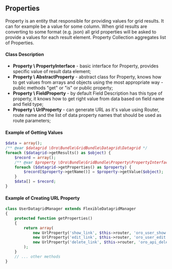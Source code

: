 Properties
----------

Property is an entity that responsible for providing values for grid results. It can for example be a value for some column. When grid results are converting to some format (e.g. json) all grid properties will be asked to provide a values for each result element. Property Collection aggregates list of Properties.

#### Class Description

* **Property \ PropertyInterface** - basic interface for Property, provides specific value of result data element;
* **Property \ AbstractProperty** - abstract class for Property, knows how to get values from arrays and objects using the most appropriate way - public methods "get<Name>" or "is<Name>" or public property;
* **Property \ FieldProperty** - by default Field Description has this type of property, it knows how to get right value from data based on field name and field type;
* **Property \ UrlProperty** - can generate URL as it's value using Router, route name and the list of data property names that should be used as route parameters;

#### Example of Getting Values

``` php
$data = array();
/** @var $datagrid \Oro\Bundle\GridBundle\Datagrid\Datagrid */
foreach ($datagrid->getResults() as $object) {
    $record = array();
    /** @var $property \Oro\Bundle\GridBundle\Property\PropertyInterface */
    foreach ($datagrid->getProperties() as $property) {
        $record[$property->getName()] = $property->getValue($object);
    }
    $data[] = $record;
}
```

#### Example of Creating URL Property

``` php
class UserDatagridManager extends FlexibleDatagridManager
{
    protected function getProperties()
    {
        return array(
            new UrlProperty('show_link', $this->router, 'oro_user_show', array('id')),
            new UrlProperty('edit_link', $this->router, 'oro_user_edit', array('id')),
            new UrlProperty('delete_link', $this->router, 'oro_api_delete_profile', array('id')),
        );
    }
    // ... other methods
}
```
